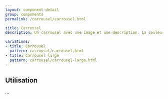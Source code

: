 ```yaml
---
layout: component-detail
group: components
permalink: /carrousel/carrousel.html

title: Carrousel
description: Un carrousel avec une image et une description. La couleur de fond du carrousel est paramétrable.

variations:
- title: Carrousel
  pattern: carrousel/carrousel.html
- title: Carrousel large
  pattern: carrousel/carrousel-large.html
---
```


## Utilisation

...
